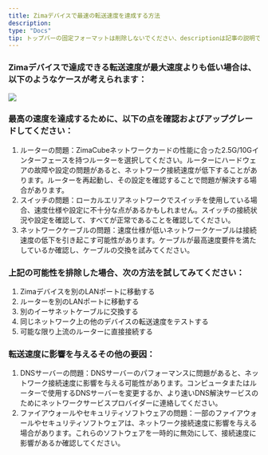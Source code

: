 ```yaml
---
title: Zimaデバイスで最速の転送速度を達成する方法
description: 
type: "Docs"
tip: トップバーの固定フォーマットは削除しないでください、descriptionは記事の説明です。記入しない場合は内容の最初の段落の文章を切り取ります。
---
```

### Zimaデバイスで達成できる転送速度が最大速度よりも低い場合は、以下のようなケースが考えられます：
![](https://manage.icewhale.io/api/static/docs/1728369466092_3.1.PNG)
### 最高の速度を達成するために、以下の点を確認およびアップグレードしてください：
1. ルーターの問題：ZimaCubeネットワークカードの性能に合った2.5G/10Gインターフェースを持つルーターを選択してください。ルーターにハードウェアの故障や設定の問題があると、ネットワーク接続速度が低下することがあります。ルーターを再起動し、その設定を確認することで問題が解決する場合があります。
2. スイッチの問題：ローカルエリアネットワークでスイッチを使用している場合、速度仕様や設定に不十分な点があるかもしれません。スイッチの接続状況や設定を確認して、すべてが正常であることを確認してください。
3. ネットワークケーブルの問題：速度仕様が低いネットワークケーブルは接続速度の低下を引き起こす可能性があります。ケーブルが最高速度要件を満たしているか確認し、ケーブルの交換を試みてください。
### 上記の可能性を排除した場合、次の方法を試してみてください：
1. Zimaデバイスを別のLANポートに移動する
2. ルーターを別のLANポートに移動する
3. 別のイーサネットケーブルに交換する
4. 同じネットワーク上の他のデバイスの転送速度をテストする
5. 可能な限り上流のルーターに直接接続する
### 転送速度に影響を与えるその他の要因：
1. DNSサーバーの問題：DNSサーバーのパフォーマンスに問題があると、ネットワーク接続速度に影響を与える可能性があります。コンピュータまたはルーターで使用するDNSサーバーを変更するか、より速いDNS解決サービスのためにネットワークサービスプロバイダーに連絡してください。
2. ファイアウォールやセキュリティソフトウェアの問題：一部のファイアウォールやセキュリティソフトウェアは、ネットワーク接続速度に影響を与える場合があります。これらのソフトウェアを一時的に無効にして、接続速度に影響があるか確認してください。